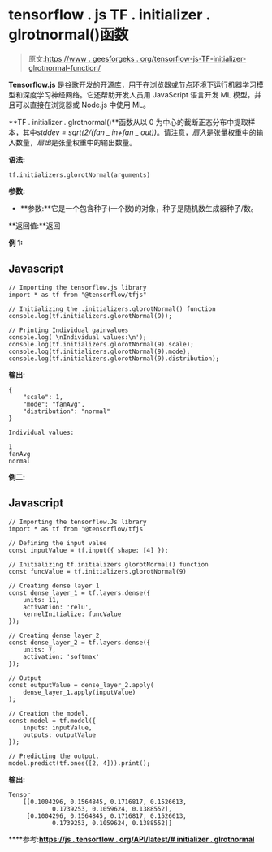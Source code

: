 # tensorflow . js TF . initializer . glrotnormal()函数

> 原文:[https://www . geesforgeks . org/tensorflow-js-TF-initializer-glrotnormal-function/](https://www.geeksforgeeks.org/tensorflow-js-tf-initializers-glorotnormal-function/)

**Tensorflow.js** 是谷歌开发的开源库，用于在浏览器或节点环境下运行机器学习模型和深度学习神经网络。它还帮助开发人员用 JavaScript 语言开发 ML 模型，并且可以直接在浏览器或 Node.js 中使用 ML。

**TF . initializer . glrotnormal()**函数从以 0 为中心的截断正态分布中提取样本，其中*stddev = sqrt(2/(fan _ in+fan _ out))*。请注意，*扇入*是张量权重中的输入数量，*扇出*是张量权重中的输出数量。

**语法:**

```
tf.initializers.glorotNormal(arguments)
```

**参数:**

*   **参数:**它是一个包含种子(一个数)的对象，种子是随机数生成器种子/数。

**返回值:**返回

****例 1:****

## **Javascript**

```
// Importing the tensorflow.js library
import * as tf from "@tensorflow/tfjs"

// Initializing the .initializers.glorotNormal() function
console.log(tf.initializers.glorotNormal(9));

// Printing Individual gainvalues
console.log('\nIndividual values:\n');
console.log(tf.initializers.glorotNormal(9).scale);
console.log(tf.initializers.glorotNormal(9).mode);
console.log(tf.initializers.glorotNormal(9).distribution);
```

****输出:****

```
{
    "scale": 1,
    "mode": "fanAvg",
    "distribution": "normal"
}

Individual values:

1
fanAvg
normal
```

****例二:****

## **Javascript**

```
// Importing the tensorflow.Js library
import * as tf from "@tensorflow/tfjs

// Defining the input value
const inputValue = tf.input({ shape: [4] });

// Initializing tf.initializers.glorotNormal() function
const funcValue = tf.initializers.glorotNormal(9)

// Creating dense layer 1
const dense_layer_1 = tf.layers.dense({
    units: 11,
    activation: 'relu',
    kernelInitialize: funcValue
});

// Creating dense layer 2
const dense_layer_2 = tf.layers.dense({
    units: 7,
    activation: 'softmax'
});

// Output
const outputValue = dense_layer_2.apply(
    dense_layer_1.apply(inputValue)
);

// Creation the model.
const model = tf.model({
    inputs: inputValue,
    outputs: outputValue
});

// Predicting the output.
model.predict(tf.ones([2, 4])).print();
```

****输出:****

```
Tensor
    [[0.1004296, 0.1564845, 0.1716817, 0.1526613, 
            0.1739253, 0.1059624, 0.1388552],
     [0.1004296, 0.1564845, 0.1716817, 0.1526613, 
            0.1739253, 0.1059624, 0.1388552]]
```

****参考:**[https://js . tensorflow . org/API/latest/# initializer . glrotnormal](https://js.tensorflow.org/api/latest/#initializers.glorotNormal)**